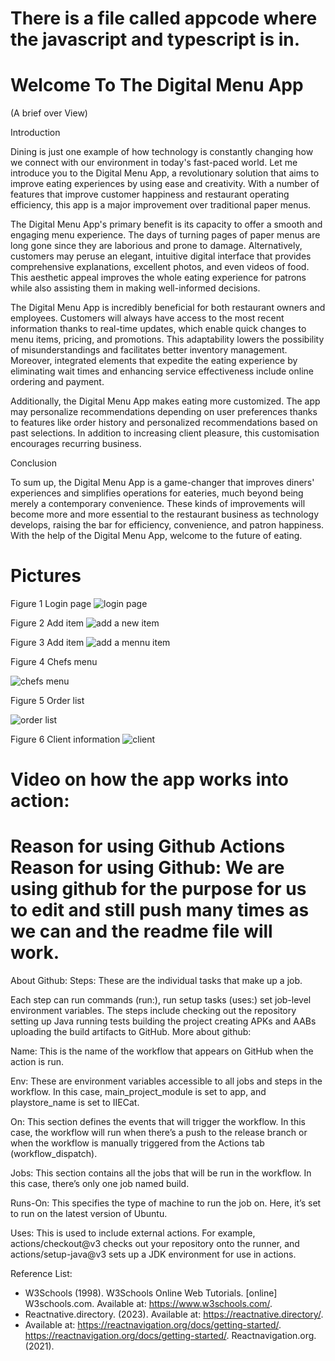 # There is a file called appcode where the javascript and typescript is in.
 
 # Welcome To The Digital Menu App
 (A brief over View)

Introduction

Dining is just one example of how technology is constantly changing how we connect with our environment in today's fast-paced world. Let me introduce you to the Digital Menu App, a revolutionary solution that aims to improve eating experiences by using ease and creativity. With a number of features that improve customer happiness and restaurant operating efficiency, this app is a major improvement over traditional paper menus.

The Digital Menu App's primary benefit is its capacity to offer a smooth and engaging menu experience. The days of turning pages of paper menus are long gone since they are laborious and prone to damage. Alternatively, customers may peruse an elegant, intuitive digital interface that provides comprehensive explanations, excellent photos, and even videos of food. This aesthetic appeal improves the whole eating experience for patrons while also assisting them in making well-informed decisions.

The Digital Menu App is incredibly beneficial for both restaurant owners and employees. Customers will always have access to the most recent information thanks to real-time updates, which enable quick changes to menu items, pricing, and promotions. This adaptability lowers the possibility of misunderstandings and facilitates better inventory management. Moreover, integrated elements that expedite the eating experience by eliminating wait times and enhancing service effectiveness include online ordering and payment.

Additionally, the Digital Menu App makes eating more customized. The app may personalize recommendations depending on user preferences thanks to features like order history and personalized recommendations based on past selections. In addition to increasing client pleasure, this customisation encourages recurring business.

Conclusion

To sum up, the Digital Menu App is a game-changer that improves diners' experiences and simplifies operations for eateries, much beyond being merely a contemporary convenience. These kinds of improvements will become more and more essential to the restaurant business as technology develops, raising the bar for efficiency, convenience, and patron happiness. With the help of the Digital Menu App, welcome to the future of eating.

# Pictures
Figure 1
Login page
![login page](https://github.com/user-attachments/assets/09eecc6c-4b01-4687-b4e3-0f009807bb7a)




Figure 2
Add item
![add a new item](https://github.com/user-attachments/assets/ea723a9f-40ce-4ccd-828b-1dca1ae7ca5b)



Figure 3
Add item
![add a mennu item](https://github.com/user-attachments/assets/1b3eccd8-995b-4ea8-bee4-e60d614e3ccc)




Figure 4
Chefs menu

![chefs menu](https://github.com/user-attachments/assets/163e156c-d4fe-430d-be41-9caabf1ef333)




Figure 5
Order list

![order list](https://github.com/user-attachments/assets/63e0a77a-1ab0-4394-8c14-93f6e76b7ead)






Figure 6
Client information
![client](https://github.com/user-attachments/assets/927533c5-f0d0-4a3c-93e1-58ae5be4e936)



# Video on how the app works into action:



# Reason for using Github Actions Reason for using Github: We are using github for the purpose for us to edit and still push many times as we can and the readme file will work.

About Github: Steps: These are the individual tasks that make up a job.

Each step can run commands (run:), run setup tasks (uses:) set job-level environment variables. The steps include checking out the repository setting up Java running tests building the project creating APKs and AABs uploading the build artifacts to GitHub. More about github:

Name: This is the name of the workflow that appears on GitHub when the action is run.

Env: These are environment variables accessible to all jobs and steps in the workflow. In this case, main_project_module is set to app, and playstore_name is set to IIECat.

On: This section defines the events that will trigger the workflow. In this case, the workflow will run when there’s a push to the release branch or when the workflow is manually triggered from the Actions tab (workflow_dispatch).

Jobs: This section contains all the jobs that will be run in the workflow. In this case, there’s only one job named build.

Runs-On: This specifies the type of machine to run the job on. Here, it’s set to run on the latest version of Ubuntu.

Uses: This is used to include external actions. For example, actions/checkout@v3 checks out your repository onto the runner, and actions/setup-java@v3 sets up a JDK environment for use in actions.

Reference List:

- W3Schools (1998). W3Schools Online Web Tutorials. [online] W3schools.com. Available at: https://www.w3schools.com/.
- Reactnative.directory. (2023). Available at: https://reactnative.directory/.
- Available at: https://reactnavigation.org/docs/getting-started/. https://reactnavigation.org/docs/getting-started/. Reactnavigation.org. (2021). 

‌

‌

